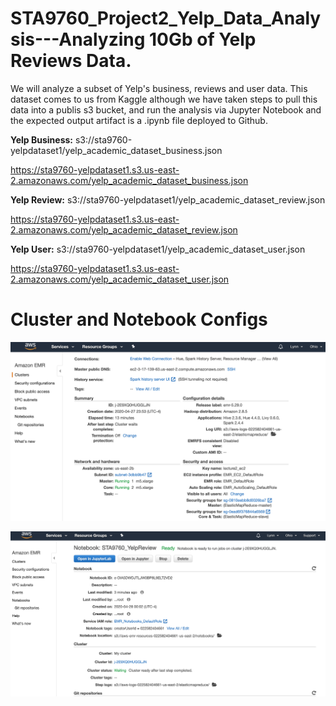# STA9760_Project2_Yelp_Data_Analysis---Analyzing 10Gb of Yelp Reviews Data.
We will analyze a subset of Yelp's business, reviews and user data. This dataset comes to us from Kaggle although we have taken steps to pull this data into a publis s3 bucket, and run the analysis via Jupyter Notebook and the expected output artifact is a .ipynb file deployed to Github.

**Yelp Business:**
s3://sta9760-yelpdataset1/yelp_academic_dataset_business.json

https://sta9760-yelpdataset1.s3.us-east-2.amazonaws.com/yelp_academic_dataset_business.json

**Yelp Review:**
s3://sta9760-yelpdataset1/yelp_academic_dataset_review.json

https://sta9760-yelpdataset1.s3.us-east-2.amazonaws.com/yelp_academic_dataset_review.json

**Yelp User:**
s3://sta9760-yelpdataset1/yelp_academic_dataset_user.json

https://sta9760-yelpdataset1.s3.us-east-2.amazonaws.com/yelp_academic_dataset_user.json

# Cluster and Notebook Configs
![](assets/cluster.png)

![](assets/notebook.png)

